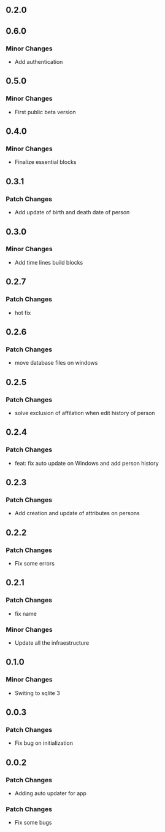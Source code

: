 ## 0.2.0

## 0.6.0

### Minor Changes

- Add authentication

## 0.5.0

### Minor Changes

- First public beta version

## 0.4.0

### Minor Changes

- Finalize essential blocks

## 0.3.1

### Patch Changes

- Add update of birth and death date of person

## 0.3.0

### Minor Changes

- Add time lines build blocks

## 0.2.7

### Patch Changes

- hot fix

## 0.2.6

### Patch Changes

- move database files on windows

## 0.2.5

### Patch Changes

- solve exclusion of affilation when edit history of person

## 0.2.4

### Patch Changes

- feat: fix auto update on Windows and add person history

## 0.2.3

### Patch Changes

- Add creation and update of attributes on persons

## 0.2.2

### Patch Changes

- Fix some errors

## 0.2.1

### Patch Changes

- fix name

### Minor Changes

- Update all the infraestructure

## 0.1.0

### Minor Changes

- Switing to sqlite 3

## 0.0.3

### Patch Changes

- Fix bug on initialization

## 0.0.2

### Patch Changes

- Adding auto updater for app

### Patch Changes

- Fix some bugs
